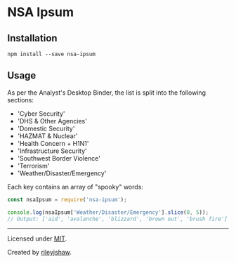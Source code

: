 NSA Ipsum
=========

## Installation

```
npm install --save nsa-ipsum
```

## Usage

As per the Analyst's Desktop Binder, the list is split into the following
sections:

- 'Cyber Security'
- 'DHS & Other Agencies'
- 'Domestic Security'
- 'HAZMAT & Nuclear'
- 'Health Concern + H1N1'
- 'Infrastructure Security'
- 'Southwest Border Violence'
- 'Terrorism'
- 'Weather/Disaster/Emergency'

Each key contains an array of "spooky" words:

```js
const nsaIpsum = require('nsa-ipsum');

console.log(nsaIpsum['Weather/Disaster/Emergency'].slice(0, 5));
// Output: ['aid', 'avalanche', 'blizzard', 'brown out', 'brush fire']
```

---

Licensed under [MIT](./LICENSE).

Created by [rileyjshaw](http://rileyjshaw.com/).
